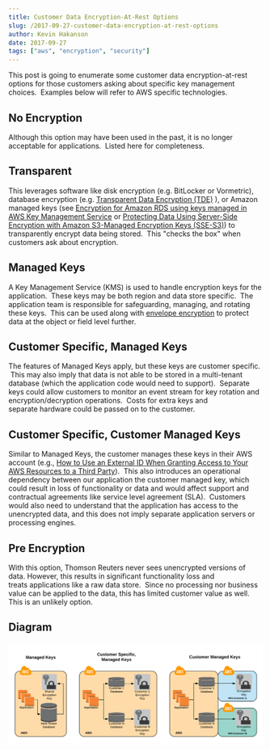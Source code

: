 ```yaml
---
title: Customer Data Encryption-At-Rest Options
slug: /2017-09-27-customer-data-encryption-at-rest-options
author: Kevin Hakanson
date: 2017-09-27
tags: ["aws", "encryption", "security"]
---
```

This post is going to enumerate some customer data encryption-at-rest options for those customers asking about specific key management choices.  Examples below will refer to AWS specific technologies.

## No Encryption

Although this option may have been used in the past, it is no longer acceptable for applications.  Listed here for completeness.

## Transparent

This leverages software like disk encryption (e.g. BitLocker or Vormetric), database encryption (e.g. [Transparent Data Encryption (TDE)](https://docs.microsoft.com/en-us/sql/relational-databases/security/encryption/transparent-data-encryption) ), or Amazon managed keys (see [Encryption for Amazon RDS using keys managed in AWS Key Management Service](https://aws.amazon.com/about-aws/whats-new/2015/01/06/amazon-rds-encryption-with-kms-mysql-postgresql/) or [Protecting Data Using Server-Side Encryption with Amazon S3-Managed Encryption Keys (SSE-S3)](http://docs.aws.amazon.com/AmazonS3/latest/dev/UsingServerSideEncryption.html)) to transparently encrypt data being stored.  This "checks the box" when customers ask about encryption.

## Managed Keys

A Key Management Service (KMS) is used to handle encryption keys for the application.  These keys may be both region and data store specific.  The application team is responsible for safeguarding, managing, and rotating these keys.  This can be used along with [envelope encryption](http://docs.aws.amazon.com/kms/latest/developerguide/concepts.html#enveloping) to protect data at the object or field level further.

## Customer Specific, Managed Keys

The features of Managed Keys apply, but these keys are customer specific.  This may also imply that data is not able to be stored in a multi-tenant database (which the application code would need to support).  Separate keys could allow customers to monitor an event stream for key rotation and encryption/decryption operations.  Costs for extra keys and separate hardware could be passed on to the customer.

## Customer Specific, Customer Managed Keys

Similar to Managed Keys, the customer manages these keys in their AWS account (e.g., [How to Use an External ID When Granting Access to Your AWS Resources to a Third Party](https://docs.aws.amazon.com/IAM/latest/UserGuide/id_roles_create_for-user_externalid.html)).  This also introduces an operational dependency between our application the customer managed key, which could result in loss of functionality or data and would affect support and contractual agreements like service level agreement (SLA).  Customers would also need to understand that the application has access to the unencrypted data, and this does not imply separate application servers or processing engines.

## Pre Encryption

With this option, Thomson Reuters never sees unencrypted versions of data. However, this results in significant functionality loss and treats applications like a raw data store.  Since no processing nor business value can be applied to the data, this has limited customer value as well.  This is an unlikely option.

## Diagram

![Encryption Options](images/EncryptionOptions.png)
